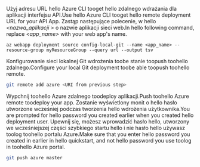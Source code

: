 <span data-ttu-id="324a3-101">Użyj adresu URL hello Azure CLI tooget hello zdalnego wdrażania dla aplikacji interfejsu API.</span><span class="sxs-lookup"><span data-stu-id="324a3-101">Use hello Azure CLI tooget hello remote deployment URL for your API App.</span></span> <span data-ttu-id="324a3-102">Zastąp następujące polecenie, w hello  *\<nazwa_aplikacji >* o nazwie aplikacji sieci web.</span><span class="sxs-lookup"><span data-stu-id="324a3-102">In hello following command, replace *\<app_name>* with your web app's name.</span></span>

```azurecli-interactive
az webapp deployment source config-local-git --name <app_name> --resource-group myResourceGroup --query url --output tsv
```

<span data-ttu-id="324a3-103">Konfigurowanie sieci lokalnej Git wdrożenia toobe stanie toopush toohello zdalnego.</span><span class="sxs-lookup"><span data-stu-id="324a3-103">Configure your local Git deployment toobe able toopush toohello remote.</span></span>

```bash
git remote add azure <URI from previous step>
```

<span data-ttu-id="324a3-104">Wypchnij toohello Azure zdalnego toodeploy aplikacji.</span><span class="sxs-lookup"><span data-stu-id="324a3-104">Push toohello Azure remote toodeploy your app.</span></span> <span data-ttu-id="324a3-105">Zostanie wyświetlony monit o hello hasło utworzone wcześniej podczas tworzenia hello wdrożenia użytkownika.</span><span class="sxs-lookup"><span data-stu-id="324a3-105">You are prompted for hello password you created earlier when you created hello deployment user.</span></span> <span data-ttu-id="324a3-106">Upewnij się, możesz wprowadzić hasło hello, utworzony we wcześniejszej części szybkiego startu hello i nie hasło hello używasz toolog toohello portalu Azure.</span><span class="sxs-lookup"><span data-stu-id="324a3-106">Make sure that you enter hello password you created in earlier in hello quickstart, and not hello password you use toolog in toohello Azure portal.</span></span>

```bash
git push azure master
```
